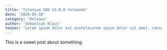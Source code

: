 ```yaml
---
title: 'Titanium SDK 12.0.0 released'
date: '2026-05-18'
category: 'Release'
author: 'Sebastian Klaus'
teaser: 'Lorem ipsum dolor est assholeLorem ipsum dolor sit amet, consetetur sadipscing elitr, sed diam nonumy eirmod tempor invidunt ut labore et dolore magna aliquyam erat, sed'
---
```


This is a sweet post about something.
